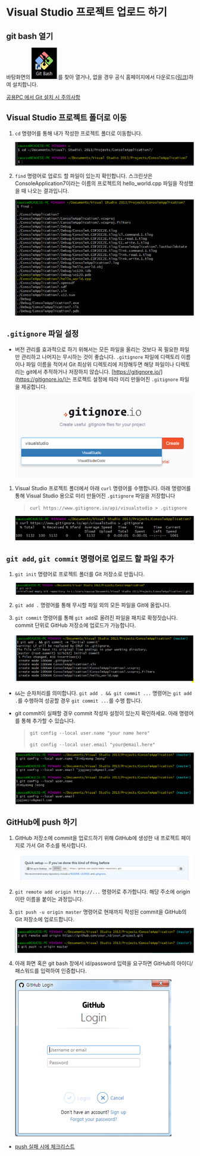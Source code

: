 # Visual Studio 프로젝트 업로드 하기

## git bash 열기

바탕화면의 ![](images/git-bash.PNG)를 찾아 열거나, 없을 경우 공식 홈페이지에서 다운로드([링크](https://git-scm.com/downloads))하여 설치합니다.

[공용PC 에서 Git 설치 시 주의사항](notices-to-use-git-on-laboratory-pc.html#3-git-설치-시-주의사항)

## Visual Studio 프로젝트 폴더로 이동

1. `cd` 명령어를 통해 내가 작성한 프로젝트 폴더로 이동합니다.

   ![](images/change-directory-visual-studio-project.PNG)

2. `find` 명령어로 업로드 할 파일이 있는지 확인합니다. 스크린샷은 ConsoleApplication7이라는 이름의 프로젝트의 hello_world.cpp 파일을 작성했을 때 나오는 결과입니다.
   
   ![](images/project-find-command.PNG)



## `.gitignore` 파일 설정

- 버전 관리를 효과적으로 하기 위해서는 모든 파일을 올리는 것보다 꼭 필요한 파일만 관리하고 나머지는 무시하는 것이 좋습니다. `.gitignore` 파일에 디렉토리 이름이나 파일 이름을 적어서 Git 최상위 디렉토리에 저장해두면 해당 파일이나 디렉토리는 git에서 추적하거나 저장하지 않습니다. [https://gitignore.io/](https://gitignore.io/)는 프로젝트 설정에 따라 미리 만들어진 `.gitignore` 파일을 제공합니다.

   ![](images/gitignore-io-visual-studio.PNG)
   
1. Visual Studio 프로젝트 폴더에서 아래 `curl` 명령어를 수행합니다. 아래 명령어를 통해 Visual Studio 용으로 미리 만들어진 `.gitignore` 파일을 저장합니다

   > `curl https://www.gitignore.io/api/visualstudio > .gitignore`
   
   ![](images/curl-gitignore-io.PNG)


## `git add`, `git commit` 명령어로 업로드 할 파일 추가

1. `git init` 명령어로 프로젝트 폴더를 Git 저장소로 만듭니다.

   ![](images/visual-studio-git-init.PNG)

2. `git add .` 명령어를 통해 무시할 파일 외의 모든 파일을 Git에 올립니다.
3. `git commit` 명령어를 통해 `git add`로 올려진 파일을 패치로 확정짓습니다. commit 단위로 GitHub 저장소에 업로드가 가능합니다.
    
   ![](images/visual-studio-git-add-and-git-commit.PNG)

- `&&`는 순차처리를 의미합니다. `git add . && git commit ...` 명령어는 `git add .`를 수행하여 성공할 경우 `git commit ...`를 수행 합니다.

- git commit이 실패할 경우 commit 작성자 설정이 있는지 확인하세요. 아래 명령어를 통해 추가할 수 있습니다.
  > `git config --local user.name "your name here"`
  >
  > `git config --local user.email "your@email.here"`

    ![](images/git-config-local-user.PNG)

## GitHub에 push 하기

1. GitHub 저장소에 commit을 업로드하기 위해 GitHub에 생성한 내 프로젝트 페이지로 가서 Git 주소를 복사합니다.

   ![](images/empty-repo-quick-setup.PNG)
   
2. `git remote add origin http://...` 명령어로 추가합니다. 해당 주소에 origin 이란 이름을 붙이는 과정입니다.
3. `git push -u origin master` 명령어로 현재까지 작성된 commit을 GitHub의 Git 저장소에 업로드합니다.

   ![](images/visual-studio-git-remote-add-and-git-push.PNG)
   
4. 아래 화면 혹은 git bash 창에서 id/password 입력을 요구하면 GitHub의 아이디/패스워드를 입력하여 인증합니다.

   ![](images/github-login.PNG)
   
- [push 실패 시에 체크리스트](notices-to-use-git-on-laboratory-pc.html#2-git-push-실패-시-permission-denied)
